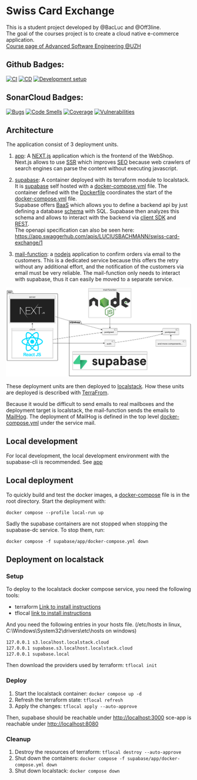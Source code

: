 # Swiss Card Exchange

This is a student project developed by @BacLuc and @Off3line.  
The goal of the courses project is to create a cloud native e-commerce application.  
[Course page of Advanced Software Engineering @UZH](https://www.ifi.uzh.ch/en/seal/teaching/courses/ase.html)

## Github Badges:

[![CI](https://github.com/ase-23-the-bald-owls/swiss-card-exchange/actions/workflows/ci.yml/badge.svg)](https://github.com/ase-23-the-bald-owls/swiss-card-exchange/actions/workflows/ci.yml)
[![CD](https://github.com/ase-23-the-bald-owls/swiss-card-exchange/actions/workflows/cd.yml/badge.svg)](https://github.com/ase-23-the-bald-owls/swiss-card-exchange/actions/workflows/cd.yml)
[![Development setup](https://github.com/ase-23-the-bald-owls/swiss-card-exchange/actions/workflows/development-setup.yml/badge.svg)](https://github.com/ase-23-the-bald-owls/swiss-card-exchange/actions/workflows/development-setup.yml)

## SonarCloud Badges:

[![Bugs](https://sonarcloud.io/api/project_badges/measure?project=ase-23-the-bald-owls_swiss-card-exchange&metric=bugs)](https://sonarcloud.io/summary/new_code?id=ase-23-the-bald-owls_swiss-card-exchange)
[![Code Smells](https://sonarcloud.io/api/project_badges/measure?project=ase-23-the-bald-owls_swiss-card-exchange&metric=code_smells)](https://sonarcloud.io/summary/new_code?id=ase-23-the-bald-owls_swiss-card-exchange)
[![Coverage](https://sonarcloud.io/api/project_badges/measure?project=ase-23-the-bald-owls_swiss-card-exchange&metric=coverage)](https://sonarcloud.io/summary/new_code?id=ase-23-the-bald-owls_swiss-card-exchange)
[![Vulnerabilities](https://sonarcloud.io/api/project_badges/measure?project=ase-23-the-bald-owls_swiss-card-exchange&metric=vulnerabilities)](https://sonarcloud.io/summary/new_code?id=ase-23-the-bald-owls_swiss-card-exchange)

## Architecture

The application consist of 3 deployment units.

1. [app](app): A [NEXT.js](https://nextjs.org/) application which is the frontend of the WebShop.  
   Next.js allows to
   use [SSR](https://nextjs.org/docs/pages/building-your-application/rendering/server-side-rendering "Server Side Rendering")
   which improves [SEO](https://en.wikipedia.org/wiki/Search_engine_optimization "Search engine optimization") because
   web crawlers of search engines can parse the content without executing javascript.

2. [supabase](supabase): A container deployed with its terraform module to localstack.  
   It is [supabase](https://supabase.com/) self hosted with a [docker-compose.yml](supabase/app/docker-compose.yml)
   file.
   The container defined with the [Dockerfile](supabase/Dockerfile) coordinates the start of
   the [docker-compose.yml](supabase/app/docker-compose.yml) file.  
   Supabase offers [BaaS](https://en.wikipedia.org/wiki/Backend_as_a_service_(computing) "Backend as a service") which
   allows you to define a backend api
   by just defining a database [schema](app/supabase/migrations/20230315000000_create_schema.sql) with SQL. Supabase
   then analyzes this schema and
   allows to interact with the backend via [client SDK](https://supabase.com/docs/reference/javascript/insert)
   and [REST](openapi-docs.yml "OpenApi Spec").  
   The openapi specification can also be seen
   here: <https://app.swaggerhub.com/apis/LUCIUSBACHMANN/swiss-card-exchange/1>

3. [mail-function](mail-function): a [nodejs](https://nodejs.org/en) application to confirm orders via email to the
   customers.
   This is a dedicated service because this offers the retry without any additional effort, and the notification of the
   customers
   via email must be very reliable. The mail-function only needs to interact with supabase, thus it can easily be moved
   to a separate service.

![architecture](docs/components/components.png "Architecture")

These deployment units are then deployed to [localstack](https://localstack.cloud/). How these
units are deployed is described with [TerraFrom](https://www.terraform.io/).

Because it would be difficult to send emails to real mailboxes and the deployment target is localstack,
the mail-function sends the emails to [MailHog](https://github.com/mailhog/MailHog). The deployment of
MailHog is defined in the top level [docker-compose.yml](docker-compose.yml) under the service mail.

## Local development

For local development, the local development environment with the supabase-cli is recommended.
See [app](app)

## Local deployment

To quickly build and test the docker images, a [docker-compose](docker-compose.yml) file is in the
root directory.
Start the deployment with:

```shell
docker compose --profile local-run up
```

Sadly the supabase containers are not stopped when stopping the supabase-dc service.
To stop them, run:

```shell
docker compose -f supabase/app/docker-compose.yml down
```

## Deployment on localstack

### Setup

To deploy to the localstack docker compose service, you need the following tools:

- terraform [Link to install instructions](https://developer.hashicorp.com/terraform/tutorials/aws-get-started/install-cli)
- tflocal [link to install instructions](https://github.com/localstack/terraform-local)

And you need the following entries in your hosts file.
(/etc/hosts in linux, C:\Windows\System32\drivers\etc\hosts on windows)

```
127.0.0.1 s3.localhost.localstack.cloud
127.0.0.1 supabase.s3.localhost.localstack.cloud
127.0.0.1 supabase.local
```

Then download the providers used by terraform: `tflocal init`

### Deploy

1. Start the localstack container: `docker compose up -d`
2. Refresh the terraform state: `tflocal refresh`
3. Apply the changes: `tflocal apply --auto-approve`

Then, supabase should be reachable under [http://localhost:3000](http://localhost:3000)
sce-app is reachable under [http://localhost:8080](http://localhost:8080)

### Cleanup

1. Destroy the resources of terraform: `tflocal destroy --auto-approve`
2. Shut down the containers: `docker compose -f supabase/app/docker-compose.yml down`
3. Shut down localstack: `docker compose down`
